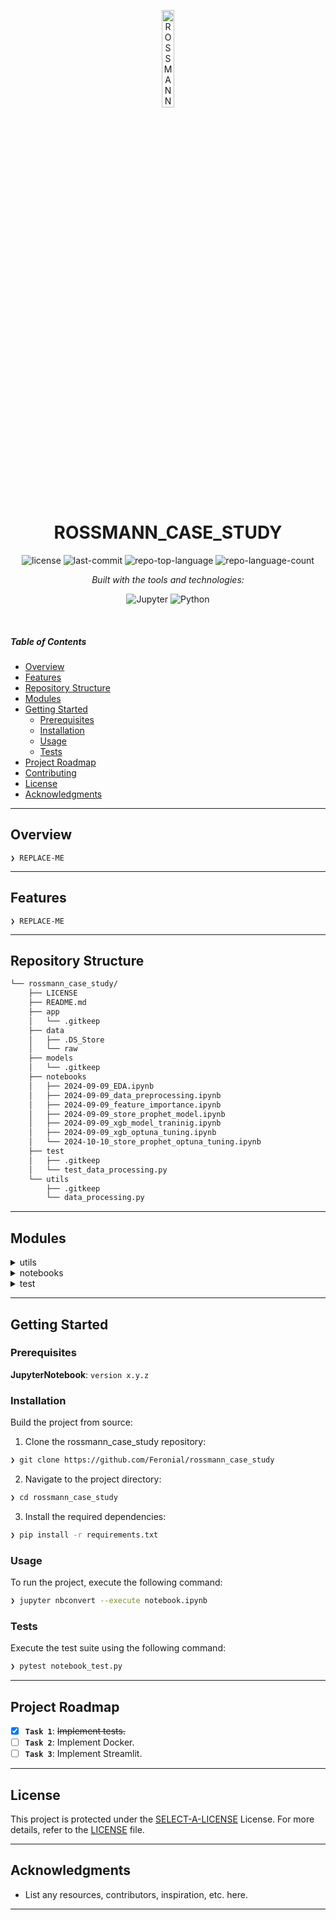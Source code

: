 <p align="center">
  <img src="https://img.icons8.com/?size=512&id=55494&format=png" width="20%" alt="ROSSMANN_CASE_STUDY-logo">
</p>
<p align="center">
    <h1 align="center">ROSSMANN_CASE_STUDY</h1>
</p>

<p align="center">
    <img src="https://img.shields.io/github/license/Feronial/rossmann_case_study?style=flat&logo=opensourceinitiative&logoColor=white&color=0080ff" alt="license">
    <img src="https://img.shields.io/github/last-commit/Feronial/rossmann_case_study?style=flat&logo=git&logoColor=white&color=0080ff" alt="last-commit">
    <img src="https://img.shields.io/github/languages/top/Feronial/rossmann_case_study?style=flat&color=0080ff" alt="repo-top-language">
    <img src="https://img.shields.io/github/languages/count/Feronial/rossmann_case_study?style=flat&color=0080ff" alt="repo-language-count">
</p>
<p align="center">
        <em>Built with the tools and technologies:</em>
</p>
<p align="center">
    <img src="https://img.shields.io/badge/Jupyter-F37626.svg?style=flat&logo=Jupyter&logoColor=white" alt="Jupyter">
    <img src="https://img.shields.io/badge/Python-3776AB.svg?style=flat&logo=Python&logoColor=white" alt="Python">
</p>

<br>

#####  Table of Contents

- [ Overview](#-overview)
- [ Features](#-features)
- [ Repository Structure](#-repository-structure)
- [ Modules](#-modules)
- [ Getting Started](#-getting-started)
    - [ Prerequisites](#-prerequisites)
    - [ Installation](#-installation)
    - [ Usage](#-usage)
    - [ Tests](#-tests)
- [ Project Roadmap](#-project-roadmap)
- [ Contributing](#-contributing)
- [ License](#-license)
- [ Acknowledgments](#-acknowledgments)

---

##  Overview

<code>❯ REPLACE-ME</code>

---

##  Features

<code>❯ REPLACE-ME</code>

---

##  Repository Structure

```sh
└── rossmann_case_study/
    ├── LICENSE
    ├── README.md
    ├── app
    │   └── .gitkeep
    ├── data
    │   ├── .DS_Store
    │   └── raw
    ├── models
    │   └── .gitkeep
    ├── notebooks
    │   ├── 2024-09-09_EDA.ipynb
    │   ├── 2024-09-09_data_preprocessing.ipynb
    │   ├── 2024-09-09_feature_importance.ipynb
    │   ├── 2024-09-09_store_prophet_model.ipynb
    │   ├── 2024-09-09_xgb_model_traninig.ipynb
    │   ├── 2024-09-09_xgb_optuna_tuning.ipynb
    │   └── 2024-10-10_store_prophet_optuna_tuning.ipynb
    ├── test
    │   ├── .gitkeep
    │   └── test_data_processing.py
    └── utils
        ├── .gitkeep
        └── data_processing.py
```

---

##  Modules

<details closed><summary>utils</summary>

| File | Summary |
| --- | --- |
| [data_processing.py](https://github.com/Feronial/rossmann_case_study/blob/main/utils/data_processing.py) | <code>❯ REPLACE-ME</code> |

</details>

<details closed><summary>notebooks</summary>

| File | Summary |
| --- | --- |
| [2024-09-09_xgb_optuna_tuning.ipynb](https://github.com/Feronial/rossmann_case_study/blob/main/notebooks/2024-09-09_xgb_optuna_tuning.ipynb) | <code>❯ REPLACE-ME</code> |
| [2024-09-09_EDA.ipynb](https://github.com/Feronial/rossmann_case_study/blob/main/notebooks/2024-09-09_EDA.ipynb) | <code>❯ REPLACE-ME</code> |
| [2024-09-09_data_preprocessing.ipynb](https://github.com/Feronial/rossmann_case_study/blob/main/notebooks/2024-09-09_data_preprocessing.ipynb) | <code>❯ REPLACE-ME</code> |
| [2024-09-09_feature_importance.ipynb](https://github.com/Feronial/rossmann_case_study/blob/main/notebooks/2024-09-09_feature_importance.ipynb) | <code>❯ REPLACE-ME</code> |
| [2024-09-09_xgb_model_traninig.ipynb](https://github.com/Feronial/rossmann_case_study/blob/main/notebooks/2024-09-09_xgb_model_traninig.ipynb) | <code>❯ REPLACE-ME</code> |
| [2024-09-09_store_prophet_model.ipynb](https://github.com/Feronial/rossmann_case_study/blob/main/notebooks/2024-09-09_store_prophet_model.ipynb) | <code>❯ REPLACE-ME</code> |
| [2024-10-10_store_prophet_optuna_tuning.ipynb](https://github.com/Feronial/rossmann_case_study/blob/main/notebooks/2024-10-10_store_prophet_optuna_tuning.ipynb) | <code>❯ REPLACE-ME</code> |

</details>

<details closed><summary>test</summary>

| File | Summary |
| --- | --- |
| [test_data_processing.py](https://github.com/Feronial/rossmann_case_study/blob/main/test/test_data_processing.py) | <code>❯ REPLACE-ME</code> |

</details>

---

##  Getting Started

###  Prerequisites

**JupyterNotebook**: `version x.y.z`

###  Installation

Build the project from source:

1. Clone the rossmann_case_study repository:
```sh
❯ git clone https://github.com/Feronial/rossmann_case_study
```

2. Navigate to the project directory:
```sh
❯ cd rossmann_case_study
```

3. Install the required dependencies:
```sh
❯ pip install -r requirements.txt
```

###  Usage

To run the project, execute the following command:

```sh
❯ jupyter nbconvert --execute notebook.ipynb
```

###  Tests

Execute the test suite using the following command:

```sh
❯ pytest notebook_test.py
```

---

##  Project Roadmap

- [X] **`Task 1`**: <strike>Implement tests.</strike>
- [ ] **`Task 2`**: Implement Docker.
- [ ] **`Task 3`**: Implement Streamlit.

---


##  License

This project is protected under the [SELECT-A-LICENSE](https://choosealicense.com/licenses) License. For more details, refer to the [LICENSE](https://choosealicense.com/licenses/) file.

---

##  Acknowledgments

- List any resources, contributors, inspiration, etc. here.

---
